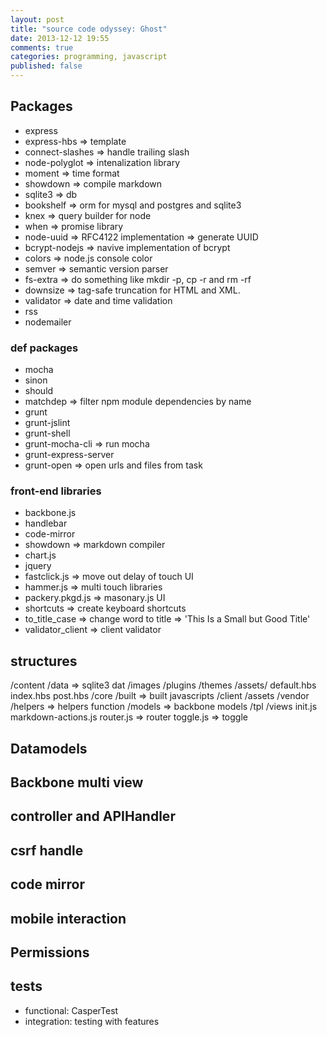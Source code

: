 ```yaml
---
layout: post
title: "source code odyssey: Ghost"
date: 2013-12-12 19:55
comments: true
categories: programming, javascript
published: false
---
```


## Packages

+ express
+ express-hbs => template
+ connect-slashes => handle trailing slash
+ node-polyglot => intenalization library
+ moment => time format
+ showdown => compile markdown
+ sqlite3 => db
+ bookshelf => orm for mysql and postgres and sqlite3
+ knex => query builder for node
+ when => promise library
+ node-uuid => RFC4122 implementation => generate UUID
+ bcrypt-nodejs => navive implementation of bcrypt
+ colors => node.js console color
+ semver => semantic version parser
+ fs-extra => do something like mkdir -p, cp -r and rm -rf
+ downsize => tag-safe truncation for HTML and XML.
+ validator => date and time validation
+ rss
+ nodemailer

### def packages

+ mocha
+ sinon
+ should
+ matchdep => filter npm module dependencies by name
+ grunt
+ grunt-jslint
+ grunt-shell
+ grunt-mocha-cli => run mocha
+ grunt-express-server
+ grunt-open => open urls and files from task

### front-end libraries

+ backbone.js
+ handlebar
+ code-mirror
+ showdown => markdown compiler
+ chart.js
+ jquery
+ fastclick.js => move out delay of touch UI
+ hammer.js => multi touch libraries
+ packery.pkgd.js => masonary.js UI
+ shortcuts => create keyboard shortcuts
+ to_title_case => change word to title => 'This Is a Small but Good Title'
+ validator_client => client validator

## structures

/content
  /data => sqlite3 dat
  /images
  /plugins
  /themes
    /assets/
    default.hbs
    index.hbs
    post.hbs
/core
  /built => built javascripts
  /client 
    /assets
      /vendor
    /helpers => helpers function
    /models => backbone models
    /tpl
    /views
    init.js
    markdown-actions.js
    router.js => router
    toggle.js => toggle

## Datamodels

## Backbone multi view

## controller and APIHandler
    
## csrf handle

## code mirror

## mobile interaction

## Permissions

## tests

+ functional: CasperTest
+ integration: testing with features
